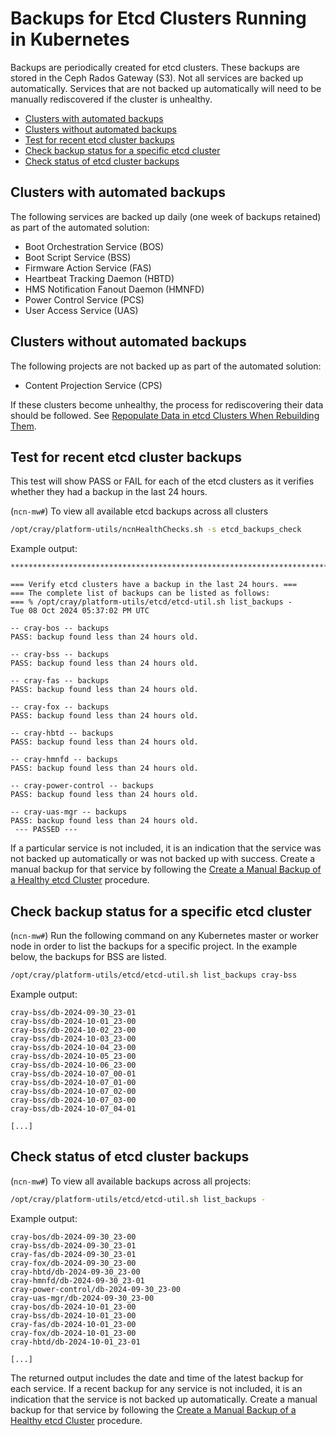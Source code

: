 # Backups for Etcd Clusters Running in Kubernetes

Backups are periodically created for etcd clusters. These backups are stored in the Ceph Rados Gateway \(S3\). Not all services are backed up automatically.
Services that are not backed up automatically will need to be manually rediscovered if the cluster is unhealthy.

- [Clusters with automated backups](#clusters-with-automated-backups)
- [Clusters without automated backups](#clusters-without-automated-backups)
- [Test for recent etcd cluster backups](#test-for-recent-etcd-cluster-backups)
- [Check backup status for a specific etcd cluster](#check-backup-status-for-a-specific-etcd-cluster)
- [Check status of etcd cluster backups](#check-status-of-etcd-cluster-backups)

## Clusters with automated backups

The following services are backed up daily \(one week of backups retained\) as part of the automated solution:

- Boot Orchestration Service \(BOS\)
- Boot Script Service \(BSS\)
- Firmware Action Service \(FAS\)
- Heartbeat Tracking Daemon \(HBTD\)
- HMS Notification Fanout Daemon \(HMNFD\)
- Power Control Service \(PCS\)
- User Access Service \(UAS\)

## Clusters without automated backups

The following projects are not backed up as part of the automated solution:

- Content Projection Service \(CPS\)

If these clusters become unhealthy, the process for rediscovering their data should be followed.
See [Repopulate Data in etcd Clusters When Rebuilding Them](Repopulate_Data_in_etcd_Clusters_When_Rebuilding_Them.md).

## Test for recent etcd cluster backups

This test will show PASS or FAIL for each of the etcd clusters as it verifies whether they had a backup in the last 24 hours.

(`ncn-mw#`) To view all available etcd backups across all clusters

```bash
/opt/cray/platform-utils/ncnHealthChecks.sh -s etcd_backups_check
```

Example output:

```text
**************************************************************************

=== Verify etcd clusters have a backup in the last 24 hours. ===
=== The complete list of backups can be listed as follows:
=== % /opt/cray/platform-utils/etcd/etcd-util.sh list_backups -
Tue 08 Oct 2024 05:37:02 PM UTC

-- cray-bos -- backups
PASS: backup found less than 24 hours old.

-- cray-bss -- backups
PASS: backup found less than 24 hours old.

-- cray-fas -- backups
PASS: backup found less than 24 hours old.

-- cray-fox -- backups
PASS: backup found less than 24 hours old.

-- cray-hbtd -- backups
PASS: backup found less than 24 hours old.

-- cray-hmnfd -- backups
PASS: backup found less than 24 hours old.

-- cray-power-control -- backups
PASS: backup found less than 24 hours old.

-- cray-uas-mgr -- backups
PASS: backup found less than 24 hours old.
 --- PASSED --- 
```

If a particular service is not included, it is an indication
that the service was not backed up automatically or was not backed up with success. Create a manual backup for that service by following the
[Create a Manual Backup of a Healthy etcd Cluster](Create_a_Manual_Backup_of_a_Healthy_etcd_Cluster.md) procedure.

## Check backup status for a specific etcd cluster

(`ncn-mw#`) Run the following command on any Kubernetes master or worker node in order to list the backups for a specific project.
In the example below, the backups for BSS are listed.

```bash
/opt/cray/platform-utils/etcd/etcd-util.sh list_backups cray-bss
```

Example output:

```text
cray-bss/db-2024-09-30_23-01
cray-bss/db-2024-10-01_23-00
cray-bss/db-2024-10-02_23-00
cray-bss/db-2024-10-03_23-00
cray-bss/db-2024-10-04_23-00
cray-bss/db-2024-10-05_23-00
cray-bss/db-2024-10-06_23-00
cray-bss/db-2024-10-07_00-01
cray-bss/db-2024-10-07_01-00
cray-bss/db-2024-10-07_02-00
cray-bss/db-2024-10-07_03-00
cray-bss/db-2024-10-07_04-01

[...]
```

## Check status of etcd cluster backups

(`ncn-mw#`) To view all available backups across all projects:

```bash
/opt/cray/platform-utils/etcd/etcd-util.sh list_backups -
```

Example output:

```text
cray-bos/db-2024-09-30_23-00
cray-bss/db-2024-09-30_23-01
cray-fas/db-2024-09-30_23-01
cray-fox/db-2024-09-30_23-00
cray-hbtd/db-2024-09-30_23-00
cray-hmnfd/db-2024-09-30_23-01
cray-power-control/db-2024-09-30_23-00
cray-uas-mgr/db-2024-09-30_23-00
cray-bos/db-2024-10-01_23-00
cray-bss/db-2024-10-01_23-00
cray-fas/db-2024-10-01_23-00
cray-fox/db-2024-10-01_23-00
cray-hbtd/db-2024-10-01_23-01

[...]
```

The returned output includes the date and time of the latest backup for each service. If a recent backup for any service is not included, it is an indication
that the service is not backed up automatically. Create a manual backup for that service by following the
[Create a Manual Backup of a Healthy etcd Cluster](Create_a_Manual_Backup_of_a_Healthy_etcd_Cluster.md) procedure.

